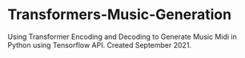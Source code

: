 # Transformers-Music-Generation
Using Transformer Encoding and Decoding to Generate Music Midi in Python using Tensorflow API. Created September 2021.
